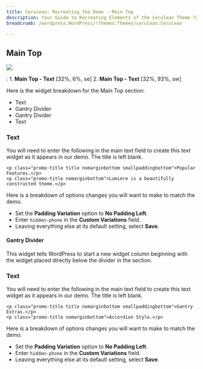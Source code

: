 ```yaml
---
title: Cerulean: Recreating the Demo - Main Top
description: Your Guide to Recreating Elements of the Cerulean Theme for WordPress
breadcrumb: /wordpress:WordPress/!themes:Themes/cerulean:Cerulean

---
```


Main Top
-----

![][demo]

:   1. **Main Top - Text** [32%, 6%, se]
    2. **Main Top - Text** [32%, 93%, sw]

Here is the widget breakdown for the Main Top section:

* Text
* Gantry Divider
* Gantry Divider
* Text

### Text

You will need to enter the following in the main text field to create this text widget as it appears in our demo. The title is left blank.

~~~
<p class="promo-title title nomarginbottom smallpaddingbottom">Popular Features.</p>
<p class="promo-title nomarginbottom">Lumiere is a beautifully constructed theme.</p>
~~~

Here is a breakdown of options changes you will want to make to match the demo.

* Set the **Padding Variation** option to **No Padding Left**.
* Enter `hidden-phone` in the **Custom Variations** field.
* Leaving everything else at its default setting, select **Save**.

#### Gantry Divider

This widget tells WordPress to start a new widget column beginning with the widget placed directly below the divider in the section.

### Text

You will need to enter the following in the main text field to create this text widget as it appears in our demo. The title is left blank.

~~~
<p class="promo-title title nomarginbottom smallpaddingbottom">Gantry Extras.</p>
<p class="promo-title nomarginbottom">Accordion Style.</p>
~~~

Here is a breakdown of options changes you will want to make to match the demo.

* Set the **Padding Variation** option to **No Padding Left**.
* Enter `hidden-phone` in the **Custom Variations** field.
* Leaving everything else at its default setting, select **Save**.

[demo]: assets/demo_9.jpeg
[demo6]: assets/wp_Cerulean_demo_6.jpeg
[faq]: faq.md